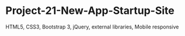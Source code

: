 # Project-21-New-App-Startup-Site
HTML5, CSS3, Bootstrap 3, jQuery, external libraries, Mobile responsive
